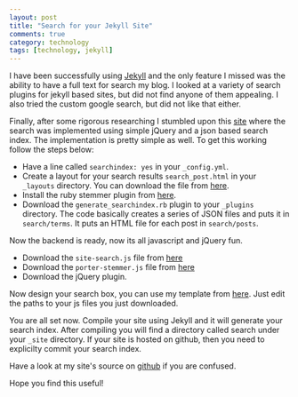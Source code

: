 ```yaml
---
layout: post
title: "Search for your Jekyll Site"
comments: true
category: technology 
tags: [technology, jekyll]
---
```

I have been successfully using [Jekyll](http://pradeepnayak.in/technology/2012/01/16/redesigning-my-website-using-jekyll/) and the only feature I missed was the ability to have a full text for search my blog. I looked at a variety of search plugins for jekyll based sites, but did not find anyone of them appealing. I also tried the custom google search, but did not like that either. 

Finally, after some rigorous researching I stumbled upon this [site](http://www.marran.com) where the search was implemented using simple jQuery and a  json based search index. The implementation is pretty simple as well. To get this working follow the steps below:

* Have a line called `searchindex: yes` in your `_config.yml`.
* Create a layout for your search results `search_post.html` in your `_layouts` directory. You can download the file from [here](https://raw.github.com/pradeep1288/pradeep1288.github.com/master/_layouts/search_post.html).
* Install the ruby stemmer plugin from [here](https://github.com/aurelian/ruby-stemmer).
* Download the `generate_searchindex.rb` plugin to your `_plugins` directory.   The code basically creates a series of JSON files and puts it in `search/terms`. It puts an HTML file for each post in `search/posts`.

Now the backend is ready, now its all javascript and jQuery fun. 

* Download the `site-search.js` file from [here](https://raw.github.com/pradeep1288/pradeep1288.github.com/master/assets/themes/pradeep/js/site-search.js)
* Download the `porter-stemmer.js` file from [here](https://raw.github.com/pradeep1288/pradeep1288.github.com/master/assets/themes/pradeep/js/porter-stemmer.js)
* Download the jQuery plugin.

Now design your search box, you can use my template from [here](https://raw.github.com/pradeep1288/pradeep1288.github.com/master/search.html). Just edit the paths to your js files you just downloaded. 

You are all set now. Compile your site using Jekyll and it will generate your search index. After compiling you will find a directory called search under your `_site` directory. If your site is hosted on github, then you need to explicilty commit your search index. 

Have a look at my site's source on [github](https://github.com/pradeep1288/pradeep1288.github.com) if you are confused.

Hope you find this useful!



 